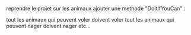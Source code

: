 reprendre le projet sur les animaux
ajouter une methode "DoItIfYouCan" :

tout les animaux qui peuvent voler doivent voler
tout les animaux qui peuvent nager doivent nager
etc...


